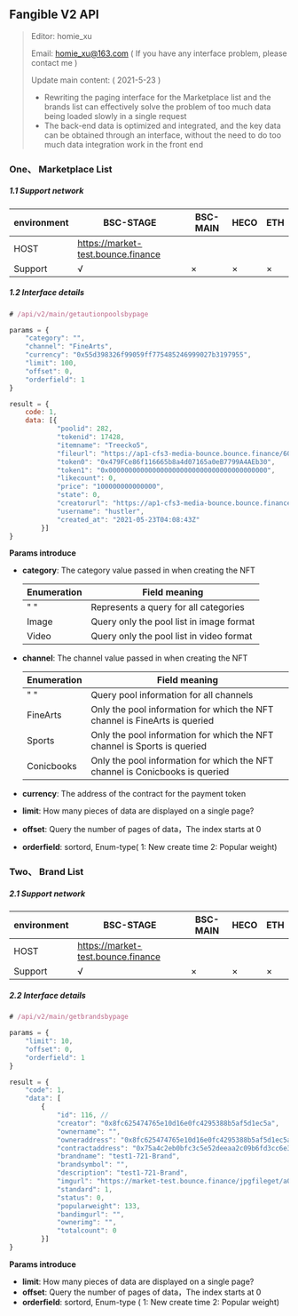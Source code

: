 ## Fangible V2 API

> Editor: homie_xu						
>
> Email: homie_xu@163.com ( If you have any interface problem, please contact me )
>
> Update main content: ( 2021-5-23 )
>
> - Rewriting the paging interface for the Marketplace list and the brands list can effectively solve the problem of too much data being loaded slowly in a single request
> - The back-end data is optimized and integrated, and the key data can be obtained through an interface, without the need to do too much data integration work in the front end

### One、 Marketplace List

##### 1.1 Support network

| environment | BSC-STAGE                          | BSC-MAIN | HECO | ETH  |
| ----------- | ---------------------------------- | -------- | ---- | ---- |
| HOST        | https://market-test.bounce.finance |          |      |      |
| Support     | √                                  | ×        | ×    | ×    |



##### 1.2 Interface details

```jsx
# /api/v2/main/getautionpoolsbypage

params = {
	"category": "",
	"channel": "FineArts",
	"currency": "0x55d398326f99059ff775485246999027b3197955",
	"limit": 100,
	"offset": 0,
	"orderfield": 1
}

result = {
    code: 1,
    data: [{
        	"poolid": 282,
			"tokenid": 17428,
			"itemname": "Treecko5",
			"fileurl": "https://ap1-cfs3-media-bounce.bounce.finance/609ef966a8e9cfb4a6680b7932f08b42-1619772236.png",
			"token0": "0x479FCe86f116665b8a4d07165a0eB7799A4AEb30",
			"token1": "0x0000000000000000000000000000000000000000",
			"likecount": 0,
			"price": "100000000000000",
			"state": 0,
			"creatorurl": "https://ap1-cfs3-media-bounce.bounce.finance/54f56b9f06c042c9ea75095e3554d266-1618457831.png",
			"username": "hustler",
			"created_at": "2021-05-23T04:08:43Z"
		}]
}
```

**Params introduce**

- **category**: The category value passed in when creating the NFT

  | Enumeration | Field meaning                            |
  | ----------- | ---------------------------------------- |
  | " "         | Represents a query for all categories    |
  | Image       | Query only the pool list in image format |
  | Video       | Query only the pool list in video format |

- **channel**: The channel value passed in when creating the NFT

  | Enumeration | Field meaning                                                |
  | ----------- | ------------------------------------------------------------ |
  | " "         | Query pool information for all channels                      |
  | FineArts    | Only the pool information for which the NFT channel  is FineArts is queried |
  | Sports      | Only the pool information for which the NFT channel  is Sports is queried |
  | Conicbooks  | Only the pool information for which the NFT channel is Conicbooks is queried |

- **currency**: The address of the contract for the payment token
- **limit**: How many pieces of data are displayed on a single page?
- **offset**: Query the number of pages of data，The index starts at 0
- **orderfield**: sortord, Enum-type( 1:  New  create time 2:  Popular weight)



### Two、 Brand List

##### 2.1 Support network

| environment | BSC-STAGE                          | BSC-MAIN | HECO | ETH  |
| ----------- | ---------------------------------- | -------- | ---- | ---- |
| HOST        | https://market-test.bounce.finance |          |      |      |
| Support     | √                                  | ×        | ×    | ×    |

##### 2.2 Interface details

```jsx
# /api/v2/main/getbrandsbypage

params = {
	"limit": 10,
	"offset": 0,
	"orderfield": 1
}

result = {
	"code": 1,
	"data": [
		{
			"id": 116, // 
			"creator": "0x8fc625474765e10d16e0fc4295388b5af5d1ec5a",
			"ownername": "",
			"owneraddress": "0x8fc625474765e10d16e0fc4295388b5af5d1ec5a",
			"contractaddress": "0x75a4c2eb0bfc3c5e52deeaa2c09b6fd3cc6e35f9",
			"brandname": "test1-721-Brand",
			"brandsymbol": "",
			"description": "test1-721-Brand",
			"imgurl": "https://market-test.bounce.finance/jpgfileget/a00f10f5843172738e74451b267fe907-1617850166.jpg",
			"standard": 1,
			"status": 0,
			"popularweight": 133,
			"bandimgurl": "",
			"ownerimg": "",
			"totalcount": 0
		}]
}
```

**Params introduce**

- **limit**: How many pieces of data are displayed on a single page?
- **offset**: Query the number of pages of data，The index starts at 0
- **orderfield**: sortord, Enum-type ( 1:  New  create time 2:  Popular weight)



